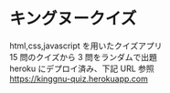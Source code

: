# キングヌークイズ

html,css,javascript を用いたクイズアプリ<br>
15 問のクイズから 3 問をランダムで出題<br>
heroku にデプロイ済み、下記 URL 参照<br>
https://kinggnu-quiz.herokuapp.com
